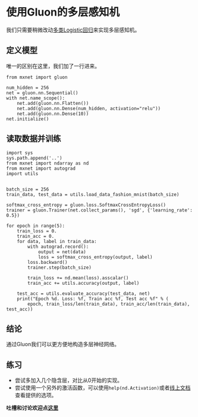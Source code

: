 # 使用Gluon的多层感知机

我们只需要稍微改动[多类Logistic回归](../chapter01_crashcourse/softmax-regression-gluon.md)来实现多层感知机。

## 定义模型

唯一的区别在这里，我们加了一行进来。

```{.python .input  n=5}
from mxnet import gluon

num_hidden = 256
net = gluon.nn.Sequential()
with net.name_scope():
    net.add(gluon.nn.Flatten())
    net.add(gluon.nn.Dense(num_hidden, activation="relu"))
    net.add(gluon.nn.Dense(10))
net.initialize()
```

## 读取数据并训练

```{.python .input  n=6}
import sys
sys.path.append('..')
from mxnet import ndarray as nd
from mxnet import autograd
import utils


batch_size = 256
train_data, test_data = utils.load_data_fashion_mnist(batch_size)

softmax_cross_entropy = gluon.loss.SoftmaxCrossEntropyLoss()
trainer = gluon.Trainer(net.collect_params(), 'sgd', {'learning_rate': 0.5})

for epoch in range(5):
    train_loss = 0.
    train_acc = 0.
    for data, label in train_data:
        with autograd.record():
            output = net(data)
            loss = softmax_cross_entropy(output, label)
        loss.backward()
        trainer.step(batch_size)

        train_loss += nd.mean(loss).asscalar()
        train_acc += utils.accuracy(output, label)

    test_acc = utils.evaluate_accuracy(test_data, net)
    print("Epoch %d. Loss: %f, Train acc %f, Test acc %f" % (
        epoch, train_loss/len(train_data), train_acc/len(train_data), test_acc))
```

## 结论

通过Gluon我们可以更方便地构造多层神经网络。

## 练习

- 尝试多加入几个隐含层，对比从0开始的实现。
- 尝试使用一个另外的激活函数，可以使用`help(nd.Activation)`或者[线上文档](https://mxnet.apache.org/api/python/ndarray.html#mxnet.ndarray.Activation)查看提供的选项。

**吐槽和讨论欢迎点[这里](https://discuss.gluon.ai/t/topic/739)**
